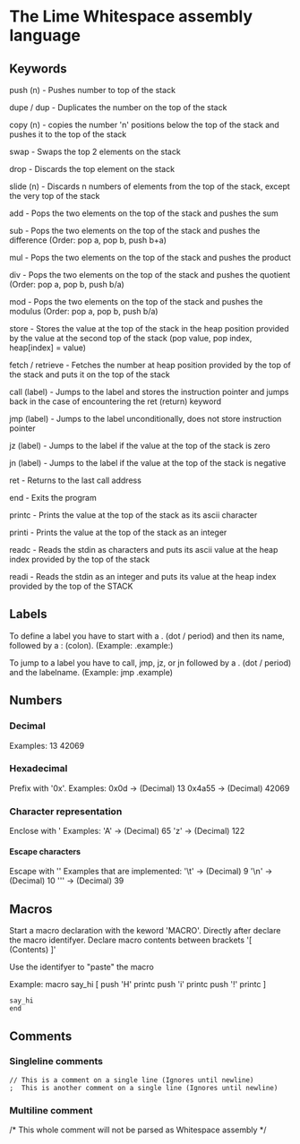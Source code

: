 # The Lime Whitespace assembly language


## Keywords
push (n)         - Pushes number to top of the stack

dupe / dup       - Duplicates the number on the top of the stack

copy (n)         - copies the number 'n' positions below the top of the stack and pushes it to the top of the stack

swap             - Swaps the top 2 elements on the stack

drop             - Discards the top element on the stack

slide (n)        - Discards n numbers of elements from the top of the stack, except the very top of the stack

add              - Pops the two elements on the top of the stack and pushes the sum

sub              - Pops the two elements on the top of the stack and pushes the difference (Order: pop a, pop b, push b+a)

mul              - Pops the two elements on the top of the stack and pushes the product

div              - Pops the two elements on the top of the stack and pushes the quotient (Order: pop a, pop b, push b/a)

mod              - Pops the two elements on the top of the stack and pushes the modulus (Order: pop a, pop b, push b/a)

store            - Stores the value at the top of the stack in the heap position provided by the value at the second top of the stack (pop value, pop index, heap[index] = value)

fetch / retrieve - Fetches the number at heap position provided by the top of the stack and puts it on the top of the stack

call (label)     - Jumps to the label and stores the instruction pointer and jumps back in the case of encountering the ret (return) keyword

jmp (label)      - Jumps to the label unconditionally, does not store instruction pointer

jz (label)       - Jumps to the label if the value at the top of the stack is zero

jn (label)       - Jumps to the label if the value at the top of the stack is negative

ret              - Returns to the last call address

end              - Exits the program

printc           - Prints the value at the top of the stack as its ascii character

printi           - Prints the value at the top of the stack as an integer

readc            - Reads the stdin as characters and puts its ascii value at the heap index provided by the top of the stack

readi            - Reads the stdin as an integer and puts its value at the heap index provided by the top of the STACK


## Labels
To define a label you have to start with a . (dot / period) and then its name, followed by a : (colon). (Example: .example:)

To jump to a label you have to call, jmp, jz, or jn followed by a . (dot / period) and the labelname. (Example: jmp .example)


## Numbers

### Decimal
Examples:
    13
    42069

### Hexadecimal
Prefix with '0x'.
Examples:
    0x0d   -> (Decimal) 13
    0x4a55 -> (Decimal) 42069

### Character representation
Enclose with '
Examples:
    'A' -> (Decimal) 65
    'z' -> (Decimal) 122

#### Escape characters
Escape with '\'
Examples that are implemented:
    '\t' -> (Decimal) 9
    '\n' -> (Decimal) 10
    '\'' -> (Decimal) 39

## Macros
Start a macro declaration with the keword 'MACRO'.
Directly after declare the macro identifyer.
Declare macro contents between brackets '[ (Contents) ]'

Use the identifyer to "paste" the macro

Example:
    macro say_hi 
    [ 
        push 'H' printc
        push 'i' printc
        push '!' printc
    ]

    say_hi
    end

## Comments
### Singleline comments
    // This is a comment on a single line (Ignores until newline)
    ;  This is another comment on a single line (Ignores until newline)

### Multiline comment
/*
    This whole comment will not
    be parsed as Whitespace assembly
*/
